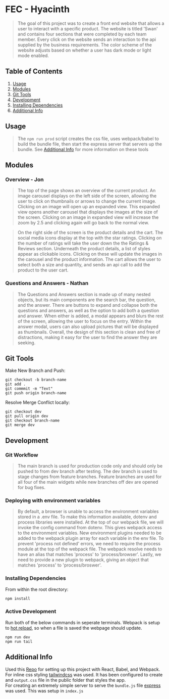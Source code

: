 # FEC - Hyacinth

> The goal of this project was to create a front end website that allows a user to interact with a specific product. The website is titled 'Swan' and contains four sections that were completed by each team member. Every click on the website sends an interaction to the api supplied by the business requirements. The color scheme of the website adjusts based on whether a user has dark mode or light mode enabled.

## Table of Contents

1. [Usage](#Usage)
2. [Modules](#modules)
3. [Git Tools](#git-tools)
4. [Development](#development)
5. [Installing Dependencies](#installing-dependencies)
6. [Additional Info](#additional-info)

## Usage

> The `npm run prod` script creates the css file, uses webpack/babel to build the bundle file, then start the express server that servers up the bundle. See [Additional Info](#additional-info) for more information on these tools

## Modules

### Overview - Jon

> The top of the page shows an overview of the current product. An image carousel displays on the left side of the screen, allowing the user to click on thumbnails or arrows to change the current image. Clicking on an image will open up an expanded view. This expanded view opens another carousel that displays the images at the size of the screen. Clicking on an image in expanded view will increase the zoom by 2.5 and clicking again will go back to the normal view.

> On the right side of the screen is the product details and the cart. The social media icons display at the top with the star ratings. Clicking on the number of ratings will take the user down the the Ratings & Reviews section. Underneath the product details, a list of styles appear as clickable icons. Clicking on these will update the images in the carousel and the product information. The cart allows the user to select both a size and quantity, and sends an api call to add the product to the user cart.

### Questions and Answers - Nathan

> The Questions and Answers section is made up of many nested objects, but its main components are the search bar, the question, and the answer. There are buttons to expand and collapse both the questions and answers, as well as the option to add both a question and answer. When either is added, a modal appears and blurs the rest of the screen, allowing the user to focus on the entry. Within the answer modal, users can also upload pictures that will be displayed as thumbnails. Overall, the design of this section is clean and free of distractions, making it easy for the user to find the answer they are seeking.

## Git Tools
Make New Branch and Push:
```she
git checkout -b branch-name
git add .
git commmit -m "Text"
git push origin branch-name
```


Resolve Merge Conflict locally:
```she
git checkout dev
git pull origin dev
git checkout branch-name
git merge dev
```


## Development

### Git Workflow
> The main branch is used for production code only and should only be pushed to from dev branch after testing. The dev branch is used to stage changes from feature branches. Feature branches are used for all four of the main widgets while new branches off dev are opened for bug fixes.

### Deploying with environment variables
> By default, a browser is unable to access the environment variables stored in a .env file. To make this information available, dotenv and process libraries were installed. At the top of our webpack file, we will invoke the config command from dotenv. This gives webpack access to the environment variables. New environment plugins needed to be added to the webpack plugin array for each variable in the env file. To prevent 'process not defined' errors, we need to require the process module at the top of the webpack file. The webpack resolve needs to have an alias that matches 'process' to 'process/browser'. Lastly, we need to provide a new plugin to webpack, giving an object that matches 'process' to 'process/broswer'.

### Installing Dependencies
From within the root directory:

```sh
npm install
```

### Active Development
Run both of the below commands in seperate terminals. Webpack is setup to [hot reload](https://blog.bitsrc.io/webpacks-hot-module-replacement-feature-explained-43c13b169986), so when a file is saved the webpage should update.
```she
npm run dev
npm run tail
```

## Additional Info
Used this [Repo](https://github.com/DaltonHart/HowTo-React-Webpack-Babel/blob/main/README.md) for setting up this project with React, Babel, and Webpack.
<br>
For inline css styling [tailwindcss](https://tailwindcss.com/) was used. It has been configured to create and ```output.css``` file in the public folder that styles the app.
<br>
For creating an extremely simple server to serve the ```bundle.js``` file [express](https://expressjs.com/) was used. This was setup in ```index.js```
